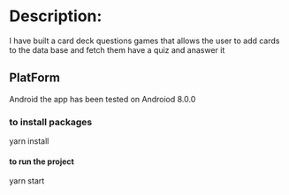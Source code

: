 # Description:
I have built a card deck questions games that allows the user to add cards to the data base and fetch them have a quiz and anaswer it 
## PlatForm 
Android 
the app has been tested on Androiod 8.0.0
### to install packages 
yarn install
#### to run the project
yarn start
